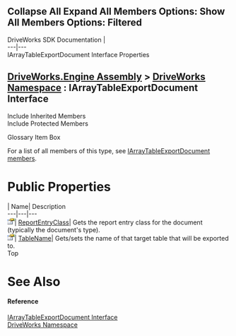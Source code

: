 Collapse All Expand All Members Options: Show All  Members Options: Filtered   
---  
DriveWorks SDK Documentation  |   
---|---  
IArrayTableExportDocument Interface Properties   
  
[DriveWorks.Engine Assembly](topic2156.md) > [DriveWorks Namespace](topic2159.md) : IArrayTableExportDocument Interface  
---  
  
Include Inherited Members    
Include Protected Members    


Glossary Item Box

For a list of all members of this type, see [IArrayTableExportDocument members](topic2162.md).

# Public Properties

| Name| Description  
---|---|---  
![ Property](dotnetimages/Property.gif)| [ReportEntryClass](topic2169.md)| Gets the report entry class for the document (typically the document's type).   
![ Property](dotnetimages/Property.gif)| [TableName](topic2170.md)| Gets/sets the name of that target table that will be exported to.   
Top

# See Also

#### Reference

[IArrayTableExportDocument Interface](topic2161.md)   
[DriveWorks Namespace](topic2159.md)


